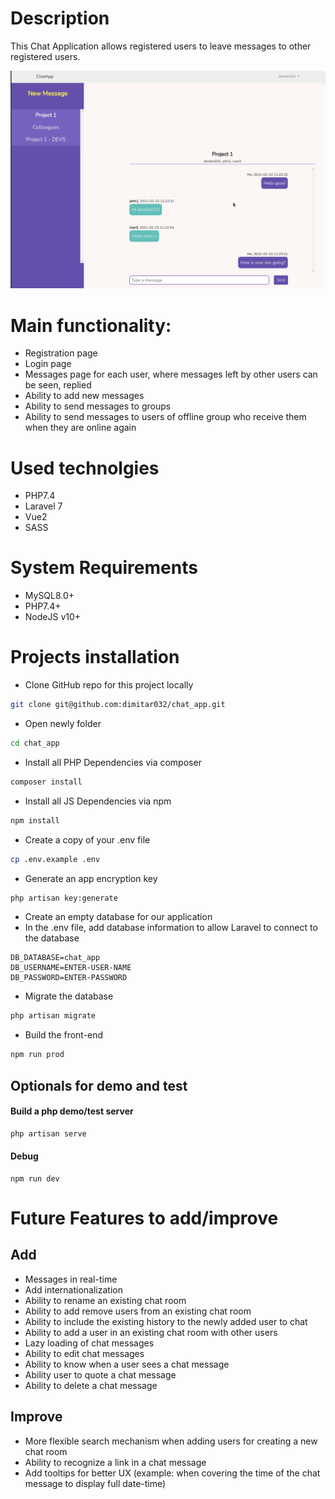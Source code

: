 # Description
This Chat Application allows registered users to leave messages to other registered users.

![Screenshot](app_screenshot.png)
# Main functionality:
- Registration page
- Login page
- Messages page for each user, where messages left by other users can be seen, replied
- Ability to add new messages
- Ability to send messages to groups
- Ability to send messages to users of offline group who receive them when they are online again

# Used technolgies
- PHP7.4
- Laravel 7
- Vue2
- SASS

# System Requirements
- MySQL8.0+
- PHP7.4+
- NodeJS v10+

# Projects installation
- Clone GitHub repo for this project locally
```bash
git clone git@github.com:dimitar032/chat_app.git
```

- Open newly folder
```bash
cd chat_app
```

- Install all PHP Dependencies via composer
```bash
composer install
```

- Install all JS Dependencies via npm
```bash
npm install
```

- Create a copy of your .env file
```bash
cp .env.example .env
```

- Generate an app encryption key
```bash
php artisan key:generate
```

- Create an empty database for our application
- In the .env file, add database information to allow Laravel to connect to the database
```env
DB_DATABASE=chat_app
DB_USERNAME=ENTER-USER-NAME
DB_PASSWORD=ENTER-PASSWORD
```
- Migrate the database
```bash
php artisan migrate
```

- Build the front-end
```bash
npm run prod
```

## Optionals for demo and test

#### Build a php demo/test server
```bash
php artisan serve
```

#### Debug
```
npm run dev
```

# Future Features to add/improve

## Add
- Messages in real-time
- Add internationalization
- Ability to rename an existing chat room
- Ability to add remove users from an existing chat room
- Ability to include the existing history to the newly added user to chat
- Ability to add a user in an existing chat room with other users
- Lazy loading of chat messages 
- Ability to edit chat messages
- Ability to know when a user sees a chat message
- Ability user to quote a chat message
- Ability to delete a chat message

## Improve
- More flexible search mechanism when adding users for creating a new chat room 
- Ability to recognize a link in a chat message
- Add tooltips for better UX (example: when covering the time of the chat message to display full date-time)